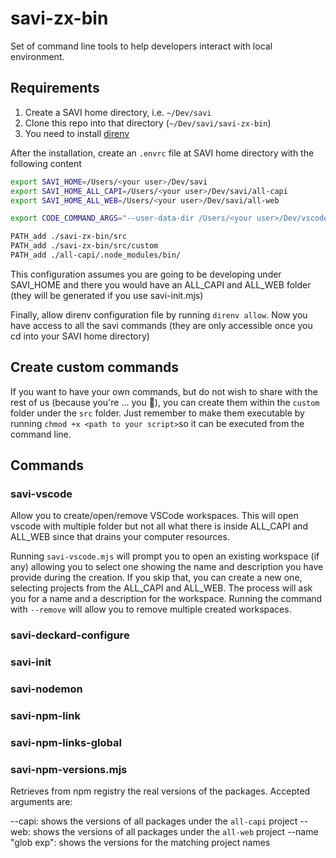 # savi-zx-bin

Set of command line tools to help developers interact with local environment.

## Requirements

1. Create a SAVI home directory, i.e. `~/Dev/savi`
2. Clone this repo into that directory (`~/Dev/savi/savi-zx-bin`)
3. You need to install [direnv](https://direnv.net/)

After the installation, create an `.envrc` file at SAVI home directory with the
following content

```bash
export SAVI_HOME=/Users/<your user>/Dev/savi
export SAVI_HOME_ALL_CAPI=/Users/<your user>/Dev/savi/all-capi
export SAVI_HOME_ALL_WEB=/Users/<your user>/Dev/savi/all-web

export CODE_COMMAND_ARGS="--user-data-dir /Users/<your user>/Dev/vscode/savi/data --extensions-dir /Users/<your user>/Dev/vscode/valassis/extensions"

PATH_add ./savi-zx-bin/src
PATH_add ./savi-zx-bin/src/custom
PATH_add ./all-capi/.node_modules/bin/
```

This configuration assumes you are going to be developing under SAVI_HOME and
there you would have an ALL_CAPI and ALL_WEB folder (they will be generated if
you use savi-init.mjs)

Finally, allow direnv configuration file by running `direnv allow`. Now you have
access to all the savi commands (they are only accessible once you cd into your
SAVI home directory)

## Create custom commands

If you want to have your own commands, but do not wish to share with the rest of
us (because you're ... you 🤣), you can create them within the `custom` folder
under the `src` folder. Just remember to make them executable by running
`chmod +x <path to your script>`so it can be executed from the command line.

## Commands

### savi-vscode

Allow you to create/open/remove VSCode workspaces. This will open vscode with
multiple folder but not all what there is inside ALL_CAPI and ALL_WEB since that
drains your computer resources.

Running `savi-vscode.mjs` will prompt you to open an existing workspace (if any)
allowing you to select one showing the name and description you have provide
during the creation.
If you skip that, you can create a new one, selecting projects from the ALL_CAPI
and ALL_WEB. The process will ask you for a name and a description for the
workspace.
Running the command with `--remove` will allow you to remove multiple created
workspaces.


### savi-deckard-configure

### savi-init

### savi-nodemon

### savi-npm-link

### savi-npm-links-global

### savi-npm-versions.mjs

Retrieves from npm registry the real versions of the packages.
Accepted arguments are:

--capi: shows the versions of all packages under the `all-capi` project
--web: shows the versions of all packages under the `all-web` project
--name "glob exp": shows the versions for the matching project names
